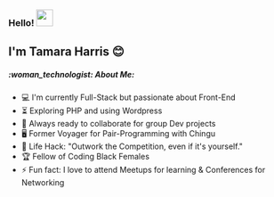 ### Hello! <img src="https://user-images.githubusercontent.com/42378118/110234147-e3259600-7f4e-11eb-95be-0c4047144dea.gif" width="30">

## I'm Tamara Harris :blush:
    
<h5> :woman_technologist: About Me: </h5>

- :computer: I'm currently Full-Stack but passionate about Front-End
- :hourglass_flowing_sand: Exploring PHP and using Wordpress
- :rocket: Always ready to collaborate for group Dev projects
- :desktop_computer: Former Voyager for Pair-Programming with Chingu
- :dart: Life Hack: "Outwork the Competition, even if it's yourself." 
- :trophy: Fellow of Coding Black Females
- :zap: Fun fact: I love to attend Meetups for learning & Conferences for Networking<br>


<!--
**CodenameTam/CodenameTam** is a ✨ _special_ ✨ repository because its `README.md` (this file) appears on your GitHub profile.
-->
